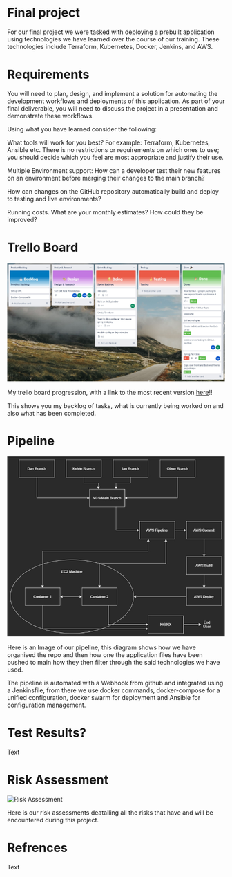 # Final project

For our final project we were tasked with deploying a prebuilt application using technologies we have learned over the course of our training. These technologies include Terraform, Kubernetes, Docker, Jenkins, and AWS.

# Requirements

You will need to plan, design, and implement a solution for automating the development workflows and deployments of this application. As part of your final deliverable, you will need to discuss the project in a presentation and demonstrate these workflows.

Using what you have learned consider the following:

What tools will work for you best? For example: Terraform, Kubernetes, Ansible etc. There is no restrictions or requirements on which ones to use; you should decide which you feel are most appropriate and justify their use.

Multiple Environment support: How can a developer test their new features on an environment before merging their changes to the main branch?

How can changes on the GitHub repository automatically build and deploy to testing and live environments?

Running costs. What are your monthly estimates? How could they be improved?

# Trello Board

![My Trello Board](images/TrelloBoard.jpg)

My trello board progression, with a link to the most recent version [here][MyTrello]!!

This shows you my backlog of tasks, what is currently being worked on and also what has been completed.

[MyTrello]: https://trello.com/b/0i1GmcuQ/final-project

# Pipeline

![Development Pipeline](images/FinalProjectPipeline.jpg)

Here is an Image of our pipeline, this diagram shows how we have organised the repo and then how one the application files have been pushed to main how they then filter through the said technologies we have used.

The pipeline is automated with a Webhook from github and integrated using a Jenkinsfile, from there we use docker commands, docker-compose for a unified configuration, docker swarm for deployment and Ansible for configuration management.

# Test Results?

Text

# Risk Assessment

![Risk Assessment](image.jpg)

Here is our risk assessments deatailing all the risks that have and will be encountered during this project.

# Refrences

Text
